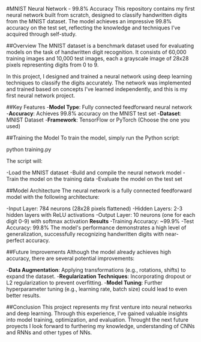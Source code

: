 #MNIST Neural Network - 99.8% Accuracy
This repository contains my first neural network built from scratch, designed to classify handwritten digits from the MNIST dataset. The model achieves an impressive 99.8% accuracy on the test set, reflecting the knowledge and techniques I’ve acquired through self-study.

##Overview
The MNIST dataset is a benchmark dataset used for evaluating models on the task of handwritten digit recognition. It consists of 60,000 training images and 10,000 test images, each a grayscale image of 28x28 pixels representing digits from 0 to 9.

In this project, I designed and trained a neural network using deep learning techniques to classify the digits accurately. The network was implemented and trained based on concepts I’ve learned independently, and this is my first neural network project.

##Key Features
-**Model Type**: Fully connected feedforward neural network
-**Accuracy**: Achieves 99.8% accuracy on the MNIST test set
-**Dataset**: MNIST Dataset
-**Framework**: TensorFlow or PyTorch (Choose the one you used)

##Training the Model
To train the model, simply run the Python script:

python training.py

The script will:

-Load the MNIST dataset
-Build and compile the neural network model
-Train the model on the training data
-Evaluate the model on the test set

##Model Architecture
The neural network is a fully connected feedforward model with the following architecture:

-Input Layer: 784 neurons (28x28 pixels flattened)
-Hidden Layers: 2-3 hidden layers with ReLU activations
-Output Layer: 10 neurons (one for each digit 0-9) with softmax activation
**Results**
-Training Accuracy: ~99.9%
-Test Accuracy: 99.8%
The model's performance demonstrates a high level of generalization, successfully recognizing handwritten digits with near-perfect accuracy.

##Future Improvements
Although the model already achieves high accuracy, there are several potential improvements:

-**Data Augmentation**: Applying transformations (e.g., rotations, shifts) to expand the dataset.
-**Regularization Techniques**: Incorporating dropout or L2 regularization to prevent overfitting.
-**Model Tuning**: Further hyperparameter tuning (e.g., learning rate, batch size) could lead to even better results.

##Conclusion
This project represents my first venture into neural networks and deep learning. Through this experience, I’ve gained valuable insights into model training, optimization, and evaluation. Throught the next future proyects I look forward to furthering my knowledge, understanding of CNNs and RNNs and other types of NNs.

